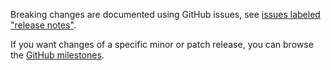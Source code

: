 Breaking changes are documented using GitHub issues, see [issues labeled "release notes"](https://github.com/hapijs/lab/issues?q=is%3Aissue+label%3A%22release+notes%22).

If you want changes of a specific minor or patch release, you can browse the [GitHub milestones](https://github.com/hapijs/lab/milestones?state=closed&direction=asc&sort=due_date).
